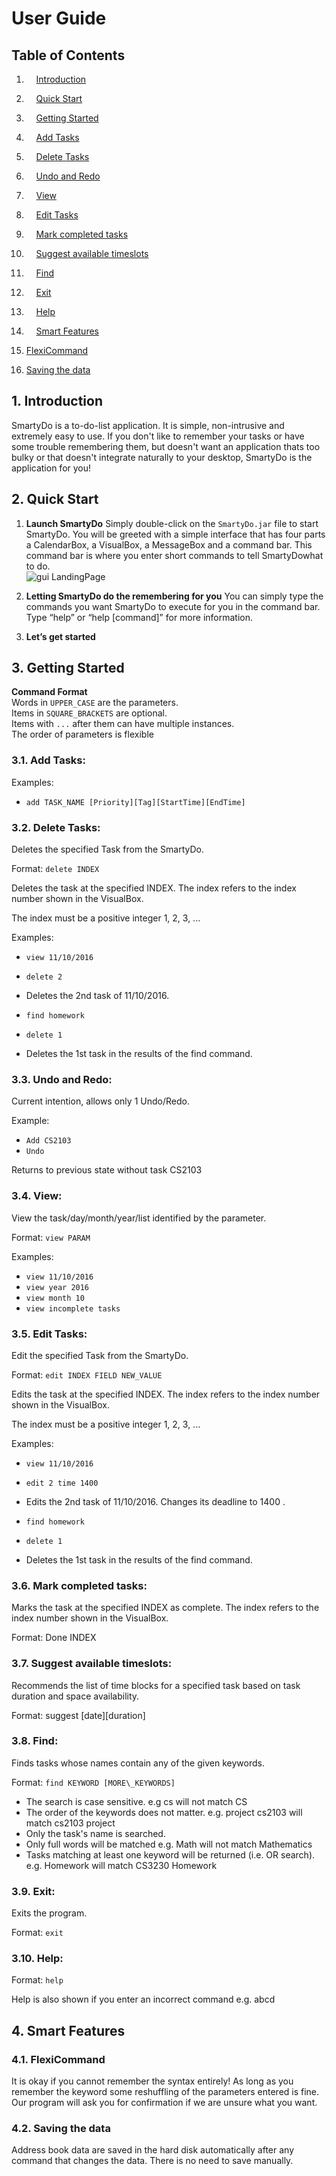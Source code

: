 # User Guide

## Table of Contents
<!-- MarkdownTOC -->

1. &nbsp; &nbsp; [Introduction](#1-introduction)
2. &nbsp; &nbsp; [Quick Start](#2-quick-start)
3. &nbsp; &nbsp; [Getting Started](#3-getting-started)

  1. &nbsp; &nbsp; [Add Tasks](#31-add-tasks)
  2. &nbsp; &nbsp; [Delete Tasks](#32-delete-tasks)
  3. &nbsp; &nbsp; [Undo and Redo](#33-undo-and-redo)
  4. &nbsp; &nbsp; [View](#34-view)
  5. &nbsp; &nbsp; [Edit Tasks](#35-edit-tasks)
  6. &nbsp; &nbsp; [Mark completed tasks](#36-mark-completed-tasks)
  7. &nbsp; &nbsp; [Suggest available timeslots](#37-suggest-available-timeslots)
  8. &nbsp; &nbsp; [Find](#38-find)
  9. &nbsp; &nbsp; [Exit](#39-exit)
  10. &nbsp; &nbsp; [Help](#310-help)
 
4. &nbsp; &nbsp; [Smart Features](#4-smart-features)

  1. [FlexiCommand](#41-flexicommand)
  2. [Saving the data](#42-saving-the-data)

<!-- /MarkdownTOC -->
## 1. Introduction
SmartyDo is a to-do-list application. It is simple, non-intrusive and extremely easy to use. If you don't like to remember your tasks or have some trouble remembering them, but doesn't want an application thats too bulky or that doesn't integrate naturally to your desktop, SmartyDo is the application for you!

## 2. Quick Start
1. **Launch SmartyDo** Simply double-click on the `SmartyDo.jar` file to start SmartyDo. You will be greeted with a simple interface that has four parts a CalendarBox, a VisualBox, a MessageBox and a command bar. This command bar is where you enter short commands to tell SmartyDowhat to do. <br>
![gui LandingPage](images/LandingPage.gif)

2. **Letting SmartyDo do the remembering for you** You can simply type the commands you want SmartyDo to execute for you in the command bar. Type “help” or “help [command]” for more information.

3. **Let’s get started**

## 3. Getting Started
**Command Format**<br>
Words in `UPPER_CASE` are the parameters.<br>
Items in `SQUARE_BRACKETS` are optional.<br>
Items with `...` after them can have multiple instances.<br>
The order of parameters is flexible<br>

### 3.1. **Add Tasks:**
Examples:
- `add TASK_NAME [Priority][Tag][StartTime][EndTime]`

### 3.2. **Delete Tasks:**
Deletes the specified Task from the SmartyDo.

Format: `delete INDEX`

Deletes the task at the specified INDEX. The index refers to the index number shown in the VisualBox.

The index must be a positive integer 1, 2, 3, ...

Examples:
- `view 11/10/2016`
- `delete 2`
- Deletes the 2nd task of 11/10/2016.


- `find homework`
- `delete 1`
- Deletes the 1st task in the results of the find command.

### 3.3. **Undo and Redo:**
Current intention, allows only 1 Undo/Redo.

Example:
- `Add CS2103`
- `Undo`
 
Returns to previous state without task CS2103


### 3.4. **View:**
View the task/day/month/year/list identified by the parameter.

Format: `view PARAM`

Examples:
- `view 11/10/2016`
- `view year 2016`
- `view month 10`
- `view incomplete tasks`

### 3.5. **Edit Tasks:**
Edit the specified Task from the SmartyDo.

Format: `edit INDEX FIELD NEW_VALUE`

Edits the task at the specified INDEX. The index refers to the index number shown in the VisualBox.

The index must be a positive integer 1, 2, 3, ...

Examples:
- `view 11/10/2016`
- `edit 2 time 1400`
- Edits the 2nd task of 11/10/2016. Changes its deadline to 1400 .


- `find homework`
- `delete 1`
- Deletes the 1st task in the results of the find command.

### 3.6. **Mark completed tasks:**
Marks the task at the specified INDEX as complete. The index refers to the index number shown in the VisualBox.

Format: Done INDEX

### 3.7. **Suggest available timeslots:**
Recommends the list of time blocks for a specified task based on task duration and space availability.

Format: suggest [date][duration]

### 3.8. **Find:**
Finds tasks whose names contain any of the given keywords.

Format: `find KEYWORD [MORE\_KEYWORDS]`
- The search is case sensitive. e.g cs will not match CS
- The order of the keywords does not matter. e.g. project cs2103  will match cs2103 project
- Only the task's name is searched.
- Only full words will be matched e.g. Math will not match Mathematics
- Tasks matching at least one keyword will be returned (i.e. OR search). e.g. Homework will match CS3230 Homework


### 3.9. **Exit:**
Exits the program.

Format: `exit`

### 3.10. **Help:**
Format: `help`

Help is also shown if you enter an incorrect command e.g. abcd

## 4. Smart Features

### 4.1. **FlexiCommand**
It is okay if you cannot remember the syntax entirely! As long as you remember the keyword some reshuffling of the parameters entered is fine. Our program will ask you for confirmation if we are unsure what you want.

### 4.2. **Saving the data**
Address book data are saved in the hard disk automatically after any command that changes the data.
There is no need to save manually.
